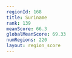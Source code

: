 ```yaml
---
regionId: 168
title: Suriname
rank: 139
meanScore: 66.3
globalMeanScore: 69.33
numRegions: 220
layout: region_score
---
```

